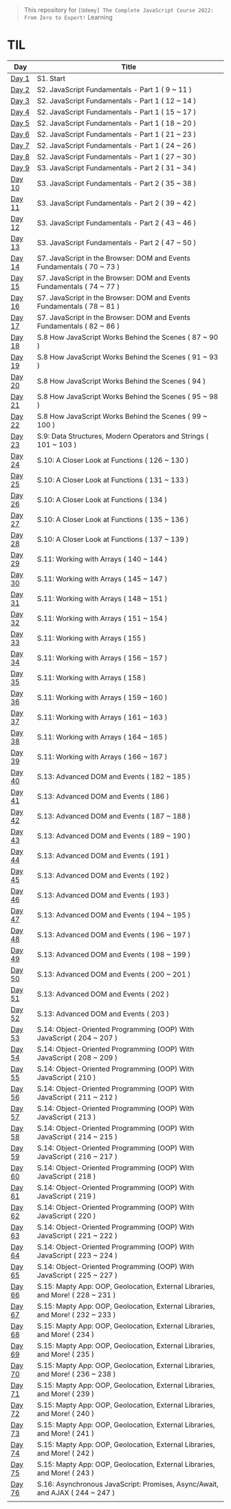 > This repository for `[Udemy] The Complete JavaScript Course 2022: From Zero to Expert!` Learning

# TIL

| Day                               | Title                                                                          |
| --------------------------------- | ------------------------------------------------------------------------------ |
| [Day 1](./markdown/cjs220830.md)  | S1. Start                                                                      |
| [Day 2](./markdown/cjs220831.md)  | S2. JavaScript Fundamentals - Part 1 ( 9 ~ 11 )                                |
| [Day 3](./markdown/cjs220901.md)  | S2. JavaScript Fundamentals - Part 1 ( 12 ~ 14 )                               |
| [Day 4](./markdown/cjs220902.md)  | S2. JavaScript Fundamentals - Part 1 ( 15 ~ 17 )                               |
| [Day 5](./markdown/cjs220903.md)  | S2. JavaScript Fundamentals - Part 1 ( 18 ~ 20 )                               |
| [Day 6](./markdown/cjs220904.md)  | S2. JavaScript Fundamentals - Part 1 ( 21 ~ 23 )                               |
| [Day 7](./markdown/cjs220905.md)  | S2. JavaScript Fundamentals - Part 1 ( 24 ~ 26 )                               |
| [Day 8](./markdown/cjs220906.md)  | S2. JavaScript Fundamentals - Part 1 ( 27 ~ 30 )                               |
| [Day 9](./markdown/cjs220907.md)  | S3. JavaScript Fundamentals - Part 2 ( 31 ~ 34 )                               |
| [Day 10](./markdown/cjs220908.md) | S3. JavaScript Fundamentals - Part 2 ( 35 ~ 38 )                               |
| [Day 11](./markdown/cjs220909.md) | S3. JavaScript Fundamentals - Part 2 ( 39 ~ 42 )                               |
| [Day 12](./markdown/cjs220910.md) | S3. JavaScript Fundamentals - Part 2 ( 43 ~ 46 )                               |
| [Day 13](./markdown/cjs220911.md) | S3. JavaScript Fundamentals - Part 2 ( 47 ~ 50 )                               |
| [Day 14](./markdown/cjs220912.md) | S7. JavaScript in the Browser: DOM and Events Fundamentals ( 70 ~ 73 )         |
| [Day 15](./markdown/cjs220913.md) | S7. JavaScript in the Browser: DOM and Events Fundamentals ( 74 ~ 77 )         |
| [Day 16](./markdown/cjs220914.md) | S7. JavaScript in the Browser: DOM and Events Fundamentals ( 78 ~ 81 )         |
| [Day 17](./markdown/cjs220915.md) | S7. JavaScript in the Browser: DOM and Events Fundamentals ( 82 ~ 86 )         |
| [Day 18](./markdown/cjs220916.md) | S.8 How JavaScript Works Behind the Scenes ( 87 ~ 90 )                         |
| [Day 19](./markdown/cjs220917.md) | S.8 How JavaScript Works Behind the Scenes ( 91 ~ 93 )                         |
| [Day 20](./markdown/cjs220918.md) | S.8 How JavaScript Works Behind the Scenes ( 94 )                              |
| [Day 21](./markdown/cjs220919.md) | S.8 How JavaScript Works Behind the Scenes ( 95 ~ 98 )                         |
| [Day 22](./markdown/cjs220920.md) | S.8 How JavaScript Works Behind the Scenes ( 99 ~ 100 )                        |
| [Day 23](./markdown/cjs220921.md) | S.9: Data Structures, Modern Operators and Strings ( 101 ~ 103 )               |
| [Day 24](./markdown/cjs220922.md) | S.10: A Closer Look at Functions ( 126 ~ 130 )                                 |
| [Day 25](./markdown/cjs220923.md) | S.10: A Closer Look at Functions ( 131 ~ 133 )                                 |
| [Day 26](./markdown/cjs220924.md) | S.10: A Closer Look at Functions ( 134 )                                       |
| [Day 27](./markdown/cjs220925.md) | S.10: A Closer Look at Functions ( 135 ~ 136 )                                 |
| [Day 28](./markdown/cjs220926.md) | S.10: A Closer Look at Functions ( 137 ~ 139 )                                 |
| [Day 29](./markdown/cjs220927.md) | S.11: Working with Arrays ( 140 ~ 144 )                                        |
| [Day 30](./markdown/cjs220928.md) | S.11: Working with Arrays ( 145 ~ 147 )                                        |
| [Day 31](./markdown/cjs220929.md) | S.11: Working with Arrays ( 148 ~ 151 )                                        |
| [Day 32](./markdown/cjs220930.md) | S.11: Working with Arrays ( 151 ~ 154 )                                        |
| [Day 33](./markdown/cjs221001.md) | S.11: Working with Arrays ( 155 )                                              |
| [Day 34](./markdown/cjs221002.md) | S.11: Working with Arrays ( 156 ~ 157 )                                        |
| [Day 35](./markdown/cjs221003.md) | S.11: Working with Arrays ( 158 )                                              |
| [Day 36](./markdown/cjs221004.md) | S.11: Working with Arrays ( 159 ~ 160 )                                        |
| [Day 37](./markdown/cjs221005.md) | S.11: Working with Arrays ( 161 ~ 163 )                                        |
| [Day 38](./markdown/cjs221006.md) | S.11: Working with Arrays ( 164 ~ 165 )                                        |
| [Day 39](./markdown/cjs221007.md) | S.11: Working with Arrays ( 166 ~ 167 )                                        |
| [Day 40](./markdown/cjs221008.md) | S.13: Advanced DOM and Events ( 182 ~ 185 )                                    |
| [Day 41](./markdown/cjs221009.md) | S.13: Advanced DOM and Events ( 186 )                                          |
| [Day 42](./markdown/cjs221010.md) | S.13: Advanced DOM and Events ( 187 ~ 188 )                                    |
| [Day 43](./markdown/cjs221011.md) | S.13: Advanced DOM and Events ( 189 ~ 190 )                                    |
| [Day 44](./markdown/cjs221012.md) | S.13: Advanced DOM and Events ( 191 )                                          |
| [Day 45](./markdown/cjs221013.md) | S.13: Advanced DOM and Events ( 192 )                                          |
| [Day 46](./markdown/cjs221014.md) | S.13: Advanced DOM and Events ( 193 )                                          |
| [Day 47](./markdown/cjs221015.md) | S.13: Advanced DOM and Events ( 194 ~ 195 )                                    |
| [Day 48](./markdown/cjs221016.md) | S.13: Advanced DOM and Events ( 196 ~ 197 )                                    |
| [Day 49](./markdown/cjs221017.md) | S.13: Advanced DOM and Events ( 198 ~ 199 )                                    |
| [Day 50](./markdown/cjs221018.md) | S.13: Advanced DOM and Events ( 200 ~ 201 )                                    |
| [Day 51](./markdown/cjs221019.md) | S.13: Advanced DOM and Events ( 202 )                                          |
| [Day 52](./markdown/cjs221020.md) | S.13: Advanced DOM and Events ( 203 )                                          |
| [Day 53](./markdown/cjs221021.md) | S.14: Object-Oriented Programming (OOP) With JavaScript ( 204 ~ 207 )          |
| [Day 54](./markdown/cjs221022.md) | S.14: Object-Oriented Programming (OOP) With JavaScript ( 208 ~ 209 )          |
| [Day 55](./markdown/cjs221023.md) | S.14: Object-Oriented Programming (OOP) With JavaScript ( 210 )                |
| [Day 56](./markdown/cjs221024.md) | S.14: Object-Oriented Programming (OOP) With JavaScript ( 211 ~ 212 )          |
| [Day 57](./markdown/cjs221025.md) | S.14: Object-Oriented Programming (OOP) With JavaScript ( 213 )                |
| [Day 58](./markdown/cjs221026.md) | S.14: Object-Oriented Programming (OOP) With JavaScript ( 214 ~ 215 )          |
| [Day 59](./markdown/cjs221027.md) | S.14: Object-Oriented Programming (OOP) With JavaScript ( 216 ~ 217 )          |
| [Day 60](./markdown/cjs221028.md) | S.14: Object-Oriented Programming (OOP) With JavaScript ( 218 )                |
| [Day 61](./markdown/cjs221029.md) | S.14: Object-Oriented Programming (OOP) With JavaScript ( 219 )                |
| [Day 62](./markdown/cjs221030.md) | S.14: Object-Oriented Programming (OOP) With JavaScript ( 220 )                |
| [Day 63](./markdown/cjs221031.md) | S.14: Object-Oriented Programming (OOP) With JavaScript ( 221 ~ 222 )          |
| [Day 64](./markdown/cjs221101.md) | S.14: Object-Oriented Programming (OOP) With JavaScript ( 223 ~ 224 )          |
| [Day 65](./markdown/cjs221102.md) | S.14: Object-Oriented Programming (OOP) With JavaScript ( 225 ~ 227 )          |
| [Day 66](./markdown/cjs221103.md) | S.15: Mapty App: OOP, Geolocation, External Libraries, and More! ( 228 ~ 231 ) |
| [Day 67](./markdown/cjs221104.md) | S.15: Mapty App: OOP, Geolocation, External Libraries, and More! ( 232 ~ 233 ) |
| [Day 68](./markdown/cjs221105.md) | S.15: Mapty App: OOP, Geolocation, External Libraries, and More! ( 234 )       |
| [Day 69](./markdown/cjs221106.md) | S.15: Mapty App: OOP, Geolocation, External Libraries, and More! ( 235 )       |
| [Day 70](./markdown/cjs221107.md) | S.15: Mapty App: OOP, Geolocation, External Libraries, and More! ( 236 ~ 238 ) |
| [Day 71](./markdown/cjs221108.md) | S.15: Mapty App: OOP, Geolocation, External Libraries, and More! ( 239 )       |
| [Day 72](./markdown/cjs221109.md) | S.15: Mapty App: OOP, Geolocation, External Libraries, and More! ( 240 )       |
| [Day 73](./markdown/cjs221110.md) | S.15: Mapty App: OOP, Geolocation, External Libraries, and More! ( 241 )       |
| [Day 74](./markdown/cjs221111.md) | S.15: Mapty App: OOP, Geolocation, External Libraries, and More! ( 242 )       |
| [Day 75](./markdown/cjs221112.md) | S.15: Mapty App: OOP, Geolocation, External Libraries, and More! ( 243 )       |
| [Day 76](./markdown/cjs221113.md) | S.16: Asynchronous JavaScript: Promises, Async/Await, and AJAX ( 244 ~ 247 )   |
|                                   |                                                                                |

